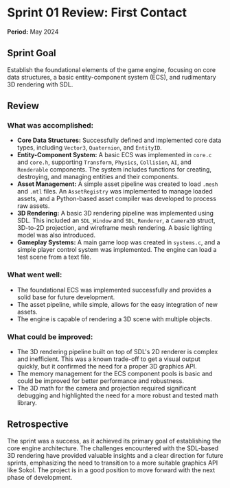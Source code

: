 # Sprint 01 Review: First Contact

**Period:** May 2024

## Sprint Goal

Establish the foundational elements of the game engine, focusing on core data structures, a basic entity-component system (ECS), and rudimentary 3D rendering with SDL.

## Review

### What was accomplished:

*   **Core Data Structures:** Successfully defined and implemented core data types, including `Vector3`, `Quaternion`, and `EntityID`.
*   **Entity-Component System:** A basic ECS was implemented in `core.c` and `core.h`, supporting `Transform`, `Physics`, `Collision`, `AI`, and `Renderable` components. The system includes functions for creating, destroying, and managing entities and their components.
*   **Asset Management:** A simple asset pipeline was created to load `.mesh` and `.mtl` files. An `AssetRegistry` was implemented to manage loaded assets, and a Python-based asset compiler was developed to process raw assets.
*   **3D Rendering:** A basic 3D rendering pipeline was implemented using SDL. This included an `SDL_Window` and `SDL_Renderer`, a `Camera3D` struct, 3D-to-2D projection, and wireframe mesh rendering. A basic lighting model was also introduced.
*   **Gameplay Systems:** A main game loop was created in `systems.c`, and a simple player control system was implemented. The engine can load a test scene from a text file.

### What went well:

*   The foundational ECS was implemented successfully and provides a solid base for future development.
*   The asset pipeline, while simple, allows for the easy integration of new assets.
*   The engine is capable of rendering a 3D scene with multiple objects.

### What could be improved:

*   The 3D rendering pipeline built on top of SDL's 2D renderer is complex and inefficient. This was a known trade-off to get a visual output quickly, but it confirmed the need for a proper 3D graphics API.
*   The memory management for the ECS component pools is basic and could be improved for better performance and robustness.
*   The 3D math for the camera and projection required significant debugging and highlighted the need for a more robust and tested math library.

## Retrospective

The sprint was a success, as it achieved its primary goal of establishing the core engine architecture. The challenges encountered with the SDL-based 3D rendering have provided valuable insights and a clear direction for future sprints, emphasizing the need to transition to a more suitable graphics API like Sokol. The project is in a good position to move forward with the next phase of development.

